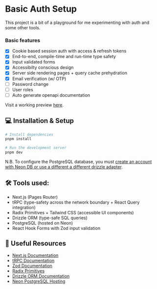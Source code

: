 # Basic Auth Setup

This project is a bit of a playground for me experimenting with auth and some other tools.

### Basic features

- [x] Cookie based session auth with access & refresh tokens
- [x] End-to-end, compile-time and run-time type safety
- [x] Input validated forms
- [x] Accessibilty conscious design
- [x] Server side rendering pages + query cache prehydration
- [x] Email verification (w/ OTP)
- [ ] Password change
- [ ] User roles
- [ ] Auto generate openapi documentation

Visit a working preview [here](https://trpc-auth-next.vercel.app/).

## 💻 Installation & Setup

```bash
# Install dependencies
pnpm install

# Run the development server
pnpm dev
```

N.B. To configure the PostgreSQL database, you must [create an account with Neon DB or use a different a different drizzle adapter](https://orm.drizzle.team/docs/tutorials/drizzle-with-neon).

## 🛠️ Tools used:

- Next.js (Pages Router)
- tRPC (type-safety across the network boundary + React Query integration)
- Radix Primitives + Tailwind CSS (accessible UI components)
- Drizzle ORM (type-safe SQL queries)
- PostgreSQL (hosted on Neon)
- React Hook Forms with Zod input validation

## 📝 Useful Resources

- [Next.js Documentation](https://nextjs.org/docs)
- [tRPC Documentation](https://trpc.io/docs/)
- [Zod Documentation](https://zod.dev/)
- [Radix Primitives](https://www.radix-ui.com/primitives/docs/overview/introduction)
- [Drizzle ORM Documentation](https://orm.drizzle.team/docs/overview)
- [Neon PostgreSQL Hosting](https://neon.tech/docs/introduction)
